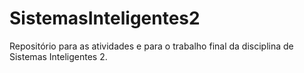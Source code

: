 # SistemasInteligentes2
Repositório para as atividades e para o trabalho final da disciplina de Sistemas Inteligentes 2.
